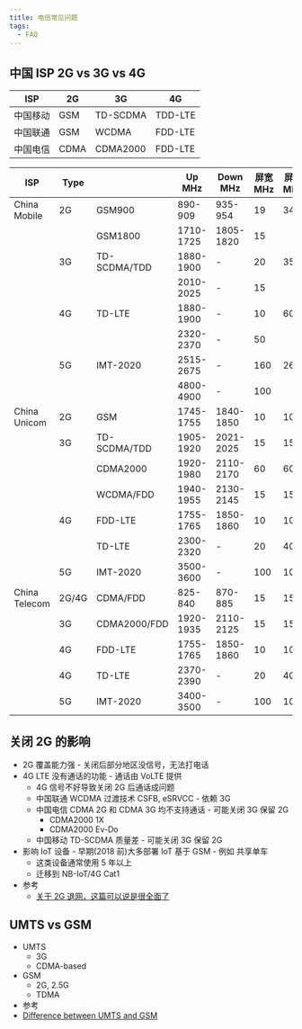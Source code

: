 ```yaml
---
title: 电信常见问题
tags:
  - FAQ
---
```


## 中国 ISP 2G vs 3G vs 4G

| ISP      | 2G   | 3G       | 4G      |
| -------- | ---- | -------- | ------- |
| 中国移动 | GSM  | TD-SCDMA | TDD-LTE |
| 中国联通 | GSM  | WCDMA    | FDD-LTE |
| 中国电信 | CDMA | CDMA2000 | FDD-LTE |

| ISP           | Type  |              | Up MHz    | Down MHz  | 屏宽 MHz | 屏宽 MHz |
| ------------- | ----- | ------------ | --------- | --------- | -------- | -------- |
| China Mobile  | 2G    | GSM900       | 890-909   | 935-954   | 19       | 34       |
|               |       | GSM1800      | 1710-1725 | 1805-1820 | 15       |
|               | 3G    | TD-SCDMA/TDD | 1880-1900 | -         | 20       | 35       |
|               |       |              | 2010-2025 | -         | 15       |
|               | 4G    | TD-LTE       | 1880-1900 | -         | 10       | 60       |
|               |       |              | 2320-2370 | -         | 50       |          |
|               | 5G    | IMT-2020     | 2515-2675 | -         | 160      | 260      |
|               |       |              | 4800-4900 | -         | 100      |
| China Unicom  | 2G    | GSM          | 1745-1755 | 1840-1850 | 10       | 10       |
|               | 3G    | TD-SCDMA/TDD | 1905-1920 | 2021-2025 | 15       | 15       |
|               |       | CDMA2000     | 1920-1980 | 2110-2170 | 60       | 60       |
|               |       | WCDMA/FDD    | 1940-1955 | 2130-2145 | 15       | 15       |
|               | 4G    | FDD-LTE      | 1755-1765 | 1850-1860 | 10       | 10       |
|               |       | TD-LTE       | 2300-2320 | -         | 20       | 40       |
|               | 5G    | IMT-2020     | 3500-3600 | -         | 100      | 100      |
| China Telecom | 2G/4G | CDMA/FDD     | 825-840   | 870-885   | 15       | 15       |
|               | 3G    | CDMA2000/FDD | 1920-1935 | 2110-2125 | 15       | 15       |
|               | 4G    | FDD-LTE      | 1755-1765 | 1850-1860 | 10       | 10       |
|               | 4G    | TD-LTE       | 2370-2390 | -         | 20       | 40       |
|               | 5G    | IMT-2020     | 3400-3500 | -         | 100      | 100      |

## 关闭 2G 的影响

- 2G 覆盖能力强 - 关闭后部分地区没信号，无法打电话
- 4G LTE 没有通话的功能 - 通话由 VoLTE 提供
  - 4G 信号不好导致关闭 2G 后通话成问题
  - 中国联通 WCDMA 过渡技术 CSFB, eSRVCC - 依赖 3G
  - 中国电信 CDMA 2G 和 CDMA 3G 均不支持通话 - 可能关闭 3G 保留 2G
    - CDMA2000 1X
    - CDMA2000 Ev-Do
  - 中国移动 TD-SCDMA 质量差 - 可能关闭 3G 保留 2G
- 影响 IoT 设备 - 早期(2018 前)大多部署 IoT 基于 GSM - 例如 共享单车
  - 这类设备通常使用 5 年以上
  - 迁移到 NB-IoT/4G Cat1
- 参考
  - [关于 2G 退网，这篇可以说是很全面了](https://network.51cto.com/art/202006/618545.htm)

## UMTS vs GSM

- UMTS
  - 3G
  - CDMA-based
- GSM
  - 2G, 2.5G
  - TDMA
- 参考
- [Difference between UMTS and GSM](https://www.geeksforgeeks.org/difference-between-umts-and-gsm/)
